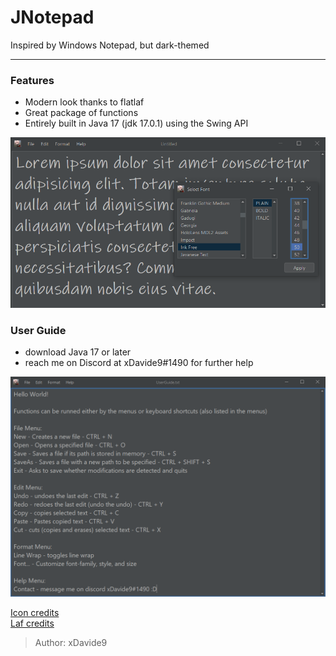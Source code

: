 # JNotepad
Inspired by Windows Notepad, but dark-themed

<hr>

### Features

- Modern look thanks to flatlaf
- Great package of functions
- Entirely built in Java 17 (jdk 17.0.1) using the Swing API

![lorem](readmepics/2.png)

### User Guide

- download Java 17 or later
- reach me on Discord at xDavide9#1490 for further help

![userguide](readmepics/1.png)

<a href="https://www.freeiconspng.com/img/17522">Icon credits</a>  
<a href="https://github.com/JFormDesigner/FlatLaf">Laf credits</a>
> Author: xDavide9

